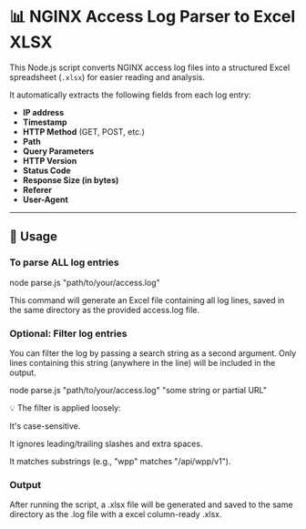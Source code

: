 # 📊 NGINX Access Log Parser to Excel XLSX

This Node.js script converts NGINX access log files into a structured Excel spreadsheet (`.xlsx`) for easier reading and analysis.

It automatically extracts the following fields from each log entry:

- **IP address**
- **Timestamp**
- **HTTP Method** (GET, POST, etc.)
- **Path**
- **Query Parameters**
- **HTTP Version**
- **Status Code**
- **Response Size (in bytes)**
- **Referer**
- **User-Agent**

---

## 🚀 Usage

### To parse ALL log entries

node parse.js "path/to/your/access.log"

This command will generate an Excel file containing all log lines, saved in the same directory as the provided access.log file.

### Optional: Filter log entries

You can filter the log by passing a search string as a second argument. Only lines containing this string (anywhere in the line) will be included in the output.

node parse.js "path/to/your/access.log" "some string or partial URL"

💡 The filter is applied loosely:

It's case-sensitive.

It ignores leading/trailing slashes and extra spaces.

It matches substrings (e.g., "wpp" matches "/api/wpp/v1").

### Output

After running the script, a .xlsx file will be generated and saved to the same directory as the .log file with a excel column-ready .xlsx.
